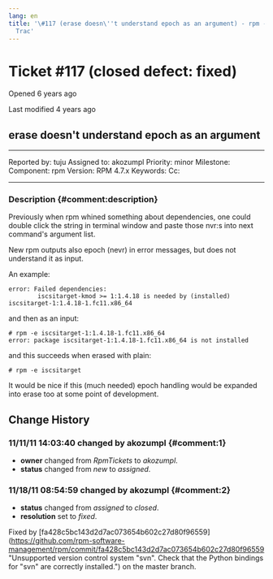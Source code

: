 ```yaml
---
lang: en
title: '\#117 (erase doesn\''t understand epoch as an argument) - rpm -
  Trac'
---
```


Ticket \#117 (closed defect: fixed)
===================================

Opened 6 years ago

Last modified 4 years ago

erase doesn\'t understand epoch as an argument
----------------------------------------------

  -------------- ------- -------------- -----------
  Reported by:   tuju    Assigned to:   akozumpl
  Priority:      minor   Milestone:     
  Component:     rpm     Version:       RPM 4.7.x
  Keywords:              Cc:            
                                        
  -------------- ------- -------------- -----------

### Description {#comment:description}

Previously when rpm whined something about dependencies, one could
double click the string in terminal window and paste those nvr:s into
next command\'s argument list.

New rpm outputs also epoch (nevr) in error messages, but does not
understand it as input.

An example:

    error: Failed dependencies:
            iscsitarget-kmod >= 1:1.4.18 is needed by (installed) iscsitarget-1:1.4.18-1.fc11.x86_64

and then as an input:

    # rpm -e iscsitarget-1:1.4.18-1.fc11.x86_64
    error: package iscsitarget-1:1.4.18-1.fc11.x86_64 is not installed

and this succeeds when erased with plain:

    # rpm -e iscsitarget

It would be nice if this (much needed) epoch handling would be expanded
into erase too at some point of development.

Change History
--------------

### 11/11/11 14:03:40 changed by akozumpl {#comment:1}

-   **owner** changed from *RpmTickets* to *akozumpl*.
-   **status** changed from *new* to *assigned*.

### 11/18/11 08:54:59 changed by akozumpl {#comment:2}

-   **status** changed from *assigned* to *closed*.
-   **resolution** set to *fixed*.

Fixed by
[fa428c5bc143d2d7ac073654b602c27d80f96559](https://github.com/rpm-software-management/rpm/commit/fa428c5bc143d2d7ac073654b602c27d80f96559 "Unsupported version control system "svn". Check that the Python bindings for "svn" are correctly installed.")
on the master branch.
